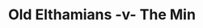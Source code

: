 ---
year: "1993"
serialNumber: "0159" 
game: "Old Elthamians"
title: "Old Elthamians -v- The Min"
gameLocation: "Foxbury"
gameDate: ""
result: ""
resultType: ""
type: "game"
---